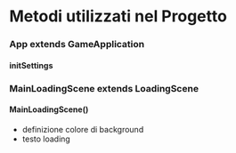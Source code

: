 # Metodi utilizzati nel Progetto

### App extends GameApplication

#### initSettings


### MainLoadingScene extends LoadingScene

#### MainLoadingScene()
* definizione colore di background
* testo loading
